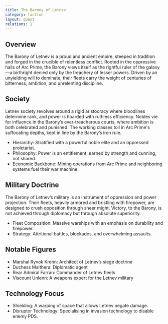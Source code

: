 ```yaml
---
title: The Barony of Letnev 
category: faction
layout: quest
relations: 1
---
```


## Overview
The Barony of Letnev is a proud and ancient empire, steeped in tradition and forged in the crucible of relentless conflict. Rooted in the oppressive halls of Arc Prime, the Barony views itself as the rightful ruler of the galaxy—a birthright denied only by the treachery of lesser powers. Driven by an unyielding will to dominate, their fleets carry the weight of centuries of bitterness, ambition, and unrelenting discipline.

## Society

Letnev society revolves around a rigid aristocracy where bloodlines determine rank, and power is hoarded with ruthless efficiency. Nobles vie for influence in the Barony’s ever-treacherous courts, where ambition is both celebrated and punished. The working classes toil in Arc Prime's suffocating depths, kept in line by the Barony’s iron rule.

* Hierarchy: Stratified with a powerful noble elite and an oppressed proletariat.
* Philosophy: Power is an entitlement, earned by strength and cunning, not shared.
* Economic Backbone: Mining operations from Arc Prime and neighboring systems fuel their war machine.

## Military Doctrine

The Barony of Letnev’s military is an instrument of oppression and power projection. Their fleets, heavily armored and bristling with firepower, are designed to crush opposition through sheer might. Victory, to the Barony, is not achieved through diplomacy but through absolute superiority.

* Fleet Composition: Massive warships with an emphasis on durability and firepower.
* Strategy: Attritional battles, blockades, and overwhelming assaults.

## Notable Figures
- Marshal Ryvok Krenn: Architect of Letnev’s siege doctrine
- Duchess Malthera: Diplomatic agent
- Rear Admiral Farran: Commander of Letnev fleets
- Viscount Unlenn: A weapons expert for the Letnev military

## Technology Focus
- Shielding: A warping of space that allows Letnev negate damage.
- Disruptor Technology: Specialising in invasion technology to disable enemy PDS.
